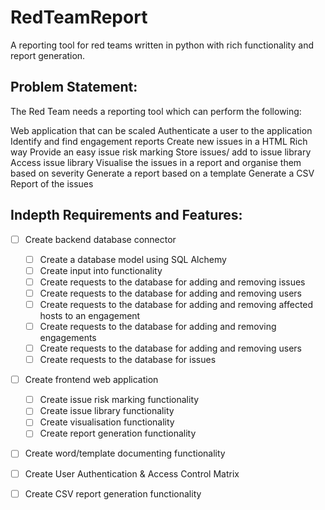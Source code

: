 # RedTeamReport
A reporting tool for red teams written in python with rich functionality and report generation.

## Problem Statement:
The Red Team needs a reporting tool which can perform the following:

Web application that can be scaled
Authenticate a user to the application
Identify and find engagement reports
Create new issues in a HTML Rich way
Provide an easy issue risk marking 
Store issues/ add to issue library
Access issue library
Visualise the issues in a report and organise them based on severity
Generate a report based on a template
Generate a CSV Report of the issues


## Indepth Requirements and Features:
 -[ ] Create backend database connector
    -[ ] Create a database model using SQL Alchemy
    -[ ] Create input into functionality
    -[ ] Create requests to the database for adding and removing issues
    -[ ] Create requests to the database for adding and removing users
    -[ ] Create requests to the database for adding and removing affected hosts to an engagement
    -[ ] Create requests to the database for adding and removing engagements
    -[ ] Create requests to the database for adding and removing users
    -[ ] Create requests to the database for issues

 -[ ] Create frontend web application
    -[ ] Create issue risk marking functionality
    -[ ] Create issue library functionality
    -[ ] Create visualisation functionality
    -[ ] Create report generation functionality
 -[ ] Create word/template documenting functionality
 -[ ] Create User Authentication & Access Control Matrix
 -[ ] Create CSV report generation functionality

